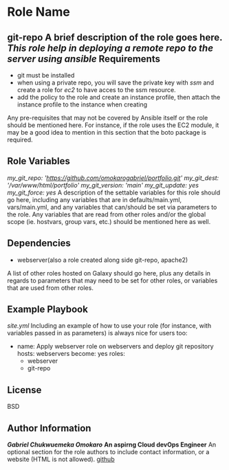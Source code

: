 Role Name
=========
**git-repo**
A brief description of the role goes here.
*This role help in deploying a remote repo to the server using ansible*
Requirements
------------
- git must be installed
- when using a private repo, you will save the private key with *ssm* and create  a role for *ec2* to have acces to the ssm resource.
- add the policy to the role and create an instance profile, then attach the instance profile to the instance when creating


Any pre-requisites that may not be covered by Ansible itself or the role should be mentioned here. For instance, if the role uses the EC2 module, it may be a good idea to mention in this section that the boto package is required.

Role Variables
--------------
*my_git_repo: 'https://github.com/omokarogabriel/portfolio.git'*
*my_git_dest: '/var/www/html/portfolio'*
*my_git_version: 'main'*
*my_git_update: yes*
*my_git_force: yes*
A description of the settable variables for this role should go here, including any variables that are in defaults/main.yml, vars/main.yml, and any variables that can/should be set via parameters to the role. Any variables that are read from other roles and/or the global scope (ie. hostvars, group vars, etc.) should be mentioned here as well.

Dependencies
------------
- webserver(also a role created along side git-repo, apache2)

A list of other roles hosted on Galaxy should go here, plus any details in regards to parameters that may need to be set for other roles, or variables that are used from other roles.

Example Playbook
----------------
*site.yml*
Including an example of how to use your role (for instance, with variables passed in as parameters) is always nice for users too:

- name: Apply webserver role on webservers and deploy git repository
  hosts: webservers
  become: yes
  roles:
    - webserver
    - git-repo

License
-------

BSD

Author Information
------------------
***Gabriel Chukwuemeka Omokaro***
**An aspirng Cloud devOps Engineer**
An optional section for the role authors to include contact information, or a website (HTML is not allowed).
[github](https://github.com/omokarogabriel)